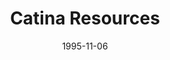 ---
slug: "cantina-pack"
title: "Catina Resources"
authors: 
    - "Charles Upton"
date: 1995-11-06
filename: "cntpack.zip"
component_type: "fme"
cover: "no-droids.png"
description: "Textures and objects that would be found in the Mos Eisley cantina."
---